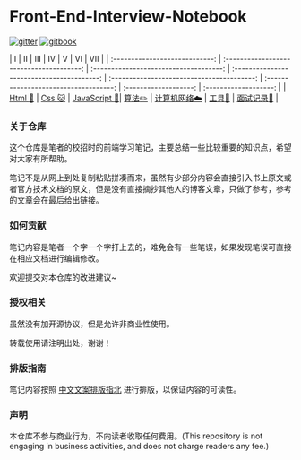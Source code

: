 # Front-End-Interview-Notebook



[![gitter](https://img.shields.io/badge/_-gitter-blue.svg)]() [![gitbook](https://img.shields.io/badge/>-gitbook-blue.svg)]() 

|               Ⅰ                |                    Ⅱ                     |                   Ⅲ                    |                     Ⅳ                      |                     Ⅴ                      |                   Ⅵ                   |           Ⅶ           |
               <!-- Ⅷ          | -->
| :----------------------------: | :--------------------------------------: | :------------------------------------: | :----------------------------------------: | :----------------------------------------: | :-----------------------------------: | :-------------------: | :-------------------: | 
| [Html :baby_chick:](#Html总结-baby_chick) | [Css :cat:](#Css总结-cat) | [JavaScript :koala:](#JavaScript总结-koala)| [算法:pencil2:](#算法总结-pencil2) |  [计算机网络:cloud:](#计算机网络总结-cloud) | [工具:hammer:](#工具总结-hammer) | [面试记录:goat:](#面试记录总结-goat) | 

<!-- [后记:memo:](#后记-memo) | -->

<!-- ## Html总结 :baby_chick:

> [Html 基础总结](https://github.com/CavsZhouyou/Interview-Notebook/blob/master/Html/Html.md)

本部分主要是我在复习总结 Html 相关知识和相关面试题时所做的笔记，主要是一些常见面试题和知识点总结，如果出现错误，希望大家帮忙指出！

## Css总结 :cat:

> [Css 基础总结](https://github.com/CavsZhouyou/Interview-Notebook/tree/master/Css/Css.md)

## JavaScript总结 :koala:

> [JavaScript 基础总结](https://github.com/CavsZhouyou/Interview-Notebook/tree/master/JavaScript/JavaScript.md) 

## 算法总结 :pencil2:

> [基本数据结构和算法](https://github.com/CavsZhouyou/Interview-Notebook/blob/master/%E7%AE%97%E6%B3%95/%E7%AE%97%E6%B3%95.md) 

> [剑指 offer 思路总结](https://github.com/CavsZhouyou/Interview-Notebook/blob/master/%E7%AE%97%E6%B3%95/%E5%89%91%E6%8C%87offer.md)

> [智力题总结](https://github.com/CavsZhouyou/Interview-Notebook/blob/master/%E7%AE%97%E6%B3%95/%E6%99%BA%E5%8A%9B%E9%A2%98.md)

## 计算机网络总结 :cloud:

> [计算机网络](https://github.com/CavsZhouyou/Interview-Notebook/blob/master/%E8%AE%A1%E7%AE%97%E6%9C%BA%E7%BD%91%E7%BB%9C/%E8%AE%A1%E7%AE%97%E6%9C%BA%E7%BD%91%E7%BB%9C.md) 

## 工具总结 :hammer:

> [Git](https://github.com/CavsZhouyou/Interview-Notebook/blob/master/%E5%B7%A5%E5%85%B7/%E5%B7%A5%E5%85%B7.md) 

## 面试记录总结 :goat:

> [Git](https://github.com/CavsZhouyou/Interview-Notebook/blob/master/%E5%B7%A5%E5%85%B7/%E5%B7%A5%E5%85%B7.md)  -->

<!-- ## 后记 :memo: -->

### 关于仓库

这个仓库是笔者的校招时的前端学习笔记，主要总结一些比较重要的知识点，希望对大家有所帮助。

笔记不是从网上到处复制粘贴拼凑而来，虽然有少部分内容会直接引入书上原文或者官方技术文档的原文，但是没有直接摘抄其他人的博客文章，只做了参考，参考的文章会在最后给出链接。

### 如何贡献

笔记内容是笔者一个字一个字打上去的，难免会有一些笔误，如果发现笔误可直接在相应文档进行编辑修改。

欢迎提交对本仓库的改进建议~

### 授权相关

虽然没有加开源协议，但是允许非商业性使用。

转载使用请注明出处，谢谢！

### 排版指南

笔记内容按照 [中文文案排版指北](http://mazhuang.org/wiki/chinese-copywriting-guidelines/) 进行排版，以保证内容的可读性。

### 声明

本仓库不参与商业行为，不向读者收取任何费用。(This repository is not engaging in business activities, and does not charge readers any fee.)
